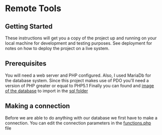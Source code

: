 # Remote Tools

## Getting Started
These instructions will get you a copy of the project up and running on your local machine for development and testing purposes. See deployment for notes on how to deploy the project on a live system.

## Prerequisites
You will need a web server and PHP configured. Also, I used MariaDb for the database system.
Since this project makes use of PDO you'll need a version of PHP greater or equal to PHP5.1
Finally you can found and [image of the database](sql/db.sql) to import in the [sql folder](sql)

## Making a connection
Before we are able to do anything with our database we first have to make a connection. You can edit the connection parameters in the [functions.php](RemoteTools/functions.php) file
